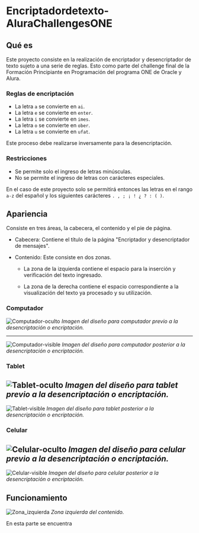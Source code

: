 # Encriptadordetexto-AluraChallengesONE
## Qué es
Este proyecto consiste en la realización de encriptador y desencriptador de texto sujeto a una serie de reglas. Esto como parte del challenge final de la Formación Principiante en Programación del programa ONE de Oracle y Alura.
### Reglas de encriptación
* La letra `a` se convierte en `ai`.
* La letra `e` se convierte en `enter`.
* La letra `i` se convierte en `imes`.
* La letra `o` se convierte en `ober`.
* La letra `u` se convierte en `ufat`.

Este proceso debe realizarse inversamente para la desencriptación.
### Restricciones
* Se permite solo el ingreso de letras minúsculas.
* No se permite el ingreso de letras con carácteres especiales.

En el caso de este proyecto solo se permitirá entonces las letras en el rango `a-z` del español y los siguientes carácteres `. , ; ¡ ! ¿ ? : ( )`.
## Apariencia
Consiste en tres áreas, la cabecera, el contenido y el pie de página.
* Cabecera: Contiene el título de la página "Encriptador y desencriptador de mensajes".
* Contenido: Este consiste en dos zonas.

    * La zona de la izquierda contiene el espacio para la inserción y verificación del texto ingresado.

    * La zona de la derecha contiene el espacio correspondiente a la visualización del texto ya procesado y su utilización.
### Computador
![Computador-oculto](https://github.com/user-attachments/assets/9c89b6f2-6e3f-4b7d-b18b-6788eef9041a)
*Imagen del diseño para computador previo a la desencriptación o encriptación.*

---

![Computador-visible](https://github.com/user-attachments/assets/b0aa8630-7d3a-4361-9fd5-be0240dc6011)
*Imagen del diseño para computador posterior a la desencriptación o encriptación.*

### Tablet
![Tablet-oculto](https://github.com/user-attachments/assets/b8838f8f-b08b-4aa7-a5a3-529c40b532d5)
*Imagen del diseño para tablet previo a la desencriptación o encriptación.*
---
![Tablet-visible](https://github.com/user-attachments/assets/7b2d73ea-e297-434a-8d33-d087b9c4170a)
*Imagen del diseño para tablet posterior a la desencriptación o encriptación.*

### Celular
![Celular-oculto](https://github.com/user-attachments/assets/ccd547d6-bb3d-4a9e-8a78-bb60f55e5a3b)
*Imagen del diseño para celular previo a la desencriptación o encriptación.*
---
![Celular-visible](https://github.com/user-attachments/assets/013085ec-815f-44ca-9e17-0773fe493931)
*Imagen del diseño para celular posterior a la desencriptación o encriptación.*

## Funcionamiento
![Zona_izquierda](https://github.com/user-attachments/assets/c6452787-3843-4e4c-9cda-405d8adce2a5)
*Zona izquierda del contenido.*

En esta parte se encuentra


